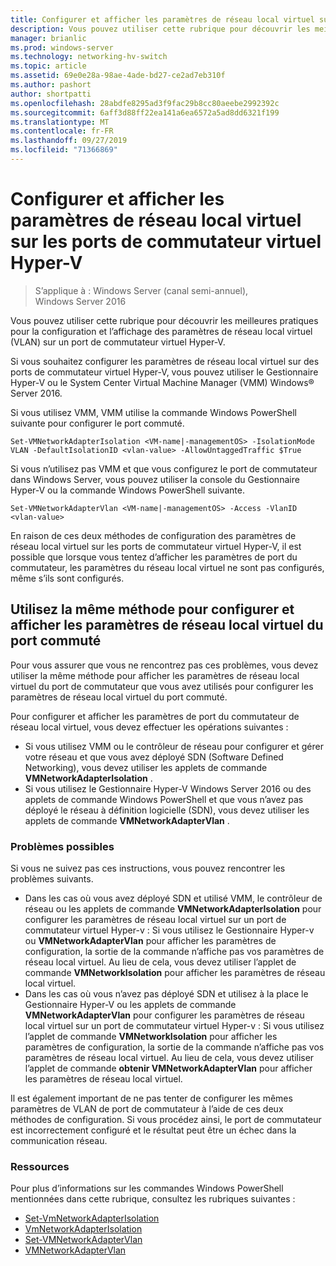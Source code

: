 ```yaml
---
title: Configurer et afficher les paramètres de réseau local virtuel sur les ports de commutateur virtuel Hyper-V
description: Vous pouvez utiliser cette rubrique pour découvrir les meilleures pratiques pour la configuration et l’affichage des paramètres de réseau local virtuel (VLAN) sur un port de commutateur virtuel Hyper-V dans Windows Server 2016.
manager: brianlic
ms.prod: windows-server
ms.technology: networking-hv-switch
ms.topic: article
ms.assetid: 69e0e28a-98ae-4ade-bd27-ce2ad7eb310f
ms.author: pashort
author: shortpatti
ms.openlocfilehash: 28abdfe8295ad3f9fac29b8cc80aeebe2992392c
ms.sourcegitcommit: 6aff3d88ff22ea141a6ea6572a5ad8dd6321f199
ms.translationtype: MT
ms.contentlocale: fr-FR
ms.lasthandoff: 09/27/2019
ms.locfileid: "71366869"
---
```

# <a name="configure-and-view-vlan-settings-on-hyper-v-virtual-switch-ports"></a>Configurer et afficher les paramètres de réseau local virtuel sur les ports de commutateur virtuel Hyper-V

>S’applique à : Windows Server (canal semi-annuel), Windows Server 2016

Vous pouvez utiliser cette rubrique pour découvrir les meilleures pratiques pour la configuration et l’affichage des paramètres de réseau local virtuel (VLAN) sur un port de commutateur virtuel Hyper-V.

Si vous souhaitez configurer les paramètres de réseau local virtuel sur des ports de commutateur virtuel Hyper-V, vous pouvez utiliser le Gestionnaire Hyper-V ou le System Center Virtual Machine Manager (VMM) Windows&reg; Server 2016.

Si vous utilisez VMM, VMM utilise la commande Windows PowerShell suivante pour configurer le port commuté.

```
Set-VMNetworkAdapterIsolation <VM-name|-managementOS> -IsolationMode VLAN -DefaultIsolationID <vlan-value> -AllowUntaggedTraffic $True
```
Si vous n’utilisez pas VMM et que vous configurez le port de commutateur dans Windows Server, vous pouvez utiliser la console du Gestionnaire Hyper-V ou la commande Windows PowerShell suivante.
```
Set-VMNetworkAdapterVlan <VM-name|-managementOS> -Access -VlanID <vlan-value>
```

En raison de ces deux méthodes de configuration des paramètres de réseau local virtuel sur les ports de commutateur virtuel Hyper-V, il est possible que lorsque vous tentez d’afficher les paramètres de port du commutateur, les paramètres du réseau local virtuel ne sont pas configurés, même s’ils sont configurés.

## <a name="use-the-same-method-to-configure-and-view-switch-port-vlan-settings"></a>Utilisez la même méthode pour configurer et afficher les paramètres de réseau local virtuel du port commuté

Pour vous assurer que vous ne rencontrez pas ces problèmes, vous devez utiliser la même méthode pour afficher les paramètres de réseau local virtuel du port de commutateur que vous avez utilisés pour configurer les paramètres de réseau local virtuel du port commuté.

Pour configurer et afficher les paramètres de port du commutateur de réseau local virtuel, vous devez effectuer les opérations suivantes :

- Si vous utilisez VMM ou le contrôleur de réseau pour configurer et gérer votre réseau et que vous avez déployé SDN (Software Defined Networking), vous devez utiliser les applets de commande **VMNetworkAdapterIsolation** . 
- Si vous utilisez le Gestionnaire Hyper-V Windows Server 2016 ou des applets de commande Windows PowerShell et que vous n’avez pas déployé le réseau à définition logicielle (SDN), vous devez utiliser les applets de commande **VMNetworkAdapterVlan** .

### <a name="possible-issues"></a>Problèmes possibles

Si vous ne suivez pas ces instructions, vous pouvez rencontrer les problèmes suivants.

- Dans les cas où vous avez déployé SDN et utilisé VMM, le contrôleur de réseau ou les applets de commande **VMNetworkAdapterIsolation** pour configurer les paramètres de réseau local virtuel sur un port de commutateur virtuel Hyper-v : Si vous utilisez le Gestionnaire Hyper-v ou **VMNetworkAdapterVlan** pour afficher les paramètres de configuration, la sortie de la commande n’affiche pas vos paramètres de réseau local virtuel. Au lieu de cela, vous devez utiliser l’applet de commande **VMNetworkIsolation** pour afficher les paramètres de réseau local virtuel.
- Dans les cas où vous n’avez pas déployé SDN et utilisez à la place le Gestionnaire Hyper-V ou les applets de commande **VMNetworkAdapterVlan** pour configurer les paramètres de réseau local virtuel sur un port de commutateur virtuel Hyper-v : Si vous utilisez l’applet de commande **VMNetworkIsolation** pour afficher les paramètres de configuration, la sortie de la commande n’affiche pas vos paramètres de réseau local virtuel. Au lieu de cela, vous devez utiliser l’applet de commande **obtenir VMNetworkAdapterVlan** pour afficher les paramètres de réseau local virtuel.

Il est également important de ne pas tenter de configurer les mêmes paramètres de VLAN de port de commutateur à l’aide de ces deux méthodes de configuration. Si vous procédez ainsi, le port de commutateur est incorrectement configuré et le résultat peut être un échec dans la communication réseau.

### <a name="resources"></a>Ressources

Pour plus d’informations sur les commandes Windows PowerShell mentionnées dans cette rubrique, consultez les rubriques suivantes :

- [Set-VmNetworkAdapterIsolation](https://technet.microsoft.com/library/dn464283.aspx)
- [VmNetworkAdapterIsolation](https://technet.microsoft.com/library/dn464277.aspx)
- [Set-VMNetworkAdapterVlan](https://technet.microsoft.com/library/hh848475.aspx)
- [VMNetworkAdapterVlan](https://technet.microsoft.com/library/hh848516.aspx)





